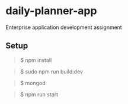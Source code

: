 # daily-planner-app
Enterprise application development assignment

## Setup

>$ npm install

>$ sudo npm run build:dev

>$ mongod

>$ npm run start

